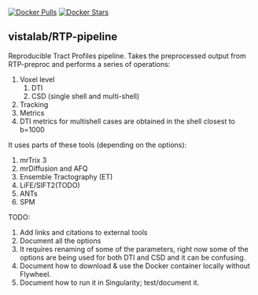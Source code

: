 [![Docker Pulls](https://img.shields.io/docker/pulls/scitran/afq-pipeline.svg)](https://hub.docker.com/r/scitran/afq-pipeline/)
[![Docker Stars](https://img.shields.io/docker/stars/scitran/afq-pipeline.svg)](https://hub.docker.com/r/scitran/afq-pipeline/)

## vistalab/RTP-pipeline
Reproducible Tract Profiles pipeline. 
Takes the preprocessed output from RTP-preproc and performs a series of operations:
1. Voxel level
    1. DTI
    2. CSD (single shell and multi-shell)
2. Tracking
3. Metrics
  1. DTI metrics for multishell cases are obtained in the shell closest to b=1000

It uses parts of these tools (depending on the options):
1. mrTrix 3 
2. mrDiffusion and AFQ
3. Ensemble Tractography (ET)
4. LiFE/SIFT2(TODO)
5. ANTs
6. SPM


TODO:
1. Add links and citations to external tools
2. Document all the options
3. It requires renaming of some of the parameters, right now some of the options are being used for both DTI and CSD and it can be confusing. 
4. Document how to download & use the Docker container locally without Flywheel. 
5. Document how to run it in Singularity; test/document it. 
